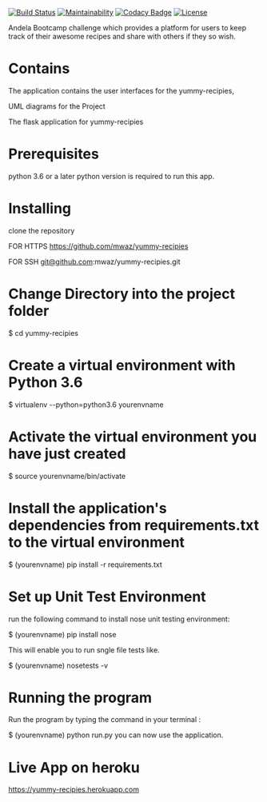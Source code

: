 [![Build Status](https://travis-ci.org/mwaz/yummy-recipies.svg?branch=challenge_two)](https://travis-ci.org/mwaz/yummy-recipies)
[![Maintainability](https://api.codeclimate.com/v1/badges/52e878916d0ff93df8be/maintainability)](https://codeclimate.com/github/mwaz/yummy-recipies/maintainability)
[![Codacy Badge](https://api.codacy.com/project/badge/Grade/361f8c2f72e04e3c8a4fa6c18c84eb51)](https://www.codacy.com/app/mwaz/yummy-recipies?utm_source=github.com&amp;utm_medium=referral&amp;utm_content=mwaz/yummy-recipies&amp;utm_campaign=Badge_Grade)
[![License](http://img.shields.io/:license-mit-blue.svg)](https://github.com/mwaz/yummy-recipies/blob/challenge_two/licence.txt)

Andela Bootcamp challenge which provides a platform for users to keep track of their
awesome recipes and share with others if they so wish.

# Contains

The application contains the user interfaces for the yummy-recipies,

UML diagrams for the Project

The flask application for yummy-recipies

# Prerequisites

python 3.6 or a later python version is required to run this app.

# Installing
clone the repository

FOR HTTPS
https://github.com/mwaz/yummy-recipies

FOR SSH
git@github.com:mwaz/yummy-recipies.git

# Change Directory into the project folder

$ cd yummy-recipies

# Create a virtual environment with Python 3.6

$ virtualenv --python=python3.6 yourenvname

# Activate the virtual environment you have just created

$ source yourenvname/bin/activate

# Install the application's dependencies from requirements.txt to the virtual environment

$ (yourenvname) pip install -r requirements.txt

# Set up Unit Test Environment

run the following command to install nose unit testing environment:

$ (yourenvname) pip install nose

This will enable you to run sngle file tests like.

$ (yourenvname) nosetests -v

# Running the program

Run the program by typing the command in your terminal :

$  (yourenvname) python run.py
you can now use the application.

# Live App on heroku
https://yummy-recipies.herokuapp.com